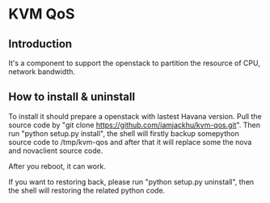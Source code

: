 KVM QoS
=======

Introduction
-------
It's a component to support the openstack to partition the resource of CPU, network bandwidth.

How to install & uninstall
----
To install it should prepare a openstack with lastest Havana version. Pull the source code by "git clone https://github.com/iamjackhu/kvm-qos.git". Then run "python setup.py install", the shell will firstly backup somepython source code to /tmp/kvm-qos and after that it will replace some the nova and novaclient source code. 

After you reboot, it can work.

If you want to restoring back, please run "python setup.py uninstall", then the shell will restoring the related python code.  


